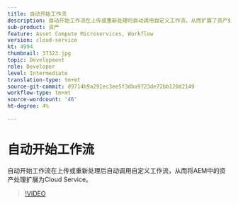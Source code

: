 ```yaml
---
title: 自动开始工作流
description: 自动开始工作流在上传或重新处理时自动调用自定义工作流，从而扩展了资产处理。
sub-product: 资产
feature: Asset Compute Microservices, Workflow
version: cloud-service
kt: 4994
thumbnail: 37323.jpg
topic: Development
role: Developer
level: Intermediate
translation-type: tm+mt
source-git-commit: d9714b9a291ec3ee5f3dba9723de72bb120d2149
workflow-type: tm+mt
source-wordcount: '46'
ht-degree: 4%

---
```



# 自动开始工作流

自动开始工作流在上传或重新处理后自动调用自定义工作流，从而将AEM中的资产处理扩展为Cloud Service。

>[!VIDEO](https://video.tv.adobe.com/v/37323/?quality=12&learn=on&hidetitle=true)
